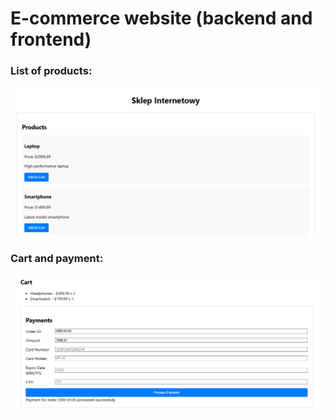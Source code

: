 # E-commerce website (backend and frontend)

### List of products:
![sklep1.PNG](sklep1.PNG)

### Cart and payment:
![sklep2.PNG](sklep2.PNG)

